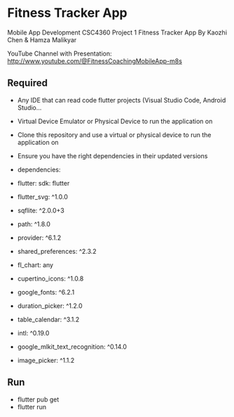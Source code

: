 # Fitness Tracker App

Mobile App Development CSC4360 Project 1 Fitness Tracker App
By Kaozhi Chen & Hamza Malikyar

YouTube Channel with Presentation: http://www.youtube.com/@FitnessCoachingMobileApp-m8s


## Required
- Any IDE that can read code flutter projects (Visual Studio Code, Android Studio...

- Virtual Device Emulator or Physical Device to run the application on

- Clone this repository and use a virtual or physical device to run the application on

- Ensure you have the right dependencies in their updated versions
- dependencies:
 - flutter:
    sdk: flutter
 - flutter_svg: ^1.0.0
 - sqflite: ^2.0.0+3
 - path: ^1.8.0
 - provider: ^6.1.2
 - shared_preferences: ^2.3.2
 - fl_chart: any
 - cupertino_icons: ^1.0.8
 - google_fonts: ^6.2.1
 - duration_picker: ^1.2.0
 - table_calendar: ^3.1.2
 - intl: ^0.19.0
 - google_mlkit_text_recognition: ^0.14.0
 - image_picker: ^1.1.2

## Run
- flutter pub get
- flutter run
